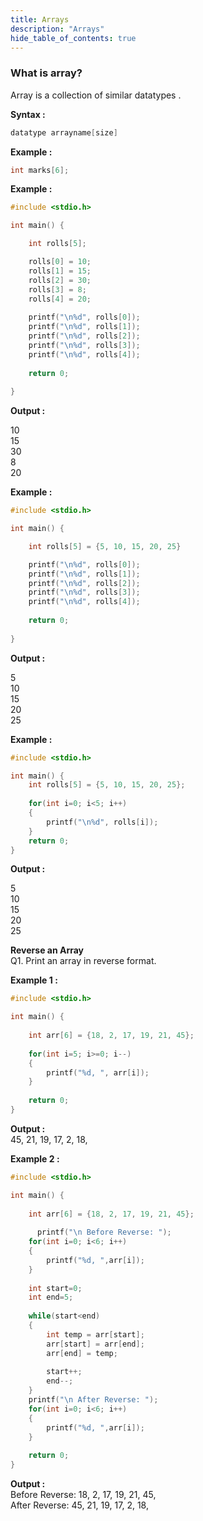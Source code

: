 ```yaml
---
title: Arrays
description: "Arrays"
hide_table_of_contents: true
---
```


### What is array?

Array is a collection of similar datatypes .    
        
**Syntax :**

```c
datatype arrayname[size]
```

**Example :**

```c
int marks[6];
```

**Example :**

```c
#include <stdio.h>

int main() {

    int rolls[5];

    rolls[0] = 10;
    rolls[1] = 15;
    rolls[2] = 30;
    rolls[3] = 8;
    rolls[4] = 20;
     
    printf("\n%d", rolls[0]);
    printf("\n%d", rolls[1]);
    printf("\n%d", rolls[2]);
    printf("\n%d", rolls[3]);
    printf("\n%d", rolls[4]);
    
    return 0;
    
}
```

**Output :**

10  
15  
30  
8  
20


**Example :**

```c
#include <stdio.h>

int main() {

    int rolls[5] = {5, 10, 15, 20, 25}

    printf("\n%d", rolls[0]);
    printf("\n%d", rolls[1]);
    printf("\n%d", rolls[2]);
    printf("\n%d", rolls[3]);
    printf("\n%d", rolls[4]);
    
    return 0;
    
}
```

**Output :**

5  
10   
15    
20    
25


**Example :**

```c
#include <stdio.h>

int main() {
    int rolls[5] = {5, 10, 15, 20, 25};
    
    for(int i=0; i<5; i++)
    {
        printf("\n%d", rolls[i]);
    }
    return 0;
}
```

**Output :**

5  
10  
15  
20  
25


**Reverse an Array**  
Q1. Print an array in reverse format.

**Example 1 :**

```c
#include <stdio.h>

int main() {
    
    int arr[6] = {18, 2, 17, 19, 21, 45};
    
    for(int i=5; i>=0; i--)
    {
        printf("%d, ", arr[i]);
    }
    
    return 0;
}
```

**Output :**   
45, 21, 19, 17, 2, 18,  

**Example 2 :**  

```c
#include <stdio.h>

int main() {
    
    int arr[6] = {18, 2, 17, 19, 21, 45};
    
      printf("\n Before Reverse: ");
    for(int i=0; i<6; i++)
    {
        printf("%d, ",arr[i]);
    }
    
    int start=0;
    int end=5;
    
    while(start<end)
    {
        int temp = arr[start];
        arr[start] = arr[end];
        arr[end] = temp;
        
        start++;
        end--;
    }
    printf("\n After Reverse: ");
    for(int i=0; i<6; i++)
    {
        printf("%d, ",arr[i]);
    }
    
    return 0;
} 
``` 
**Output :**  
Before Reverse: 18, 2, 17, 19, 21, 45,  
After Reverse: 45, 21, 19, 17, 2, 18,  